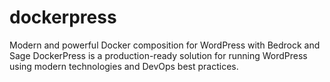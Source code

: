 # dockerpress
Modern and powerful Docker composition for WordPress with Bedrock and Sage DockerPress is a production-ready solution for running WordPress using modern technologies and DevOps best practices.
